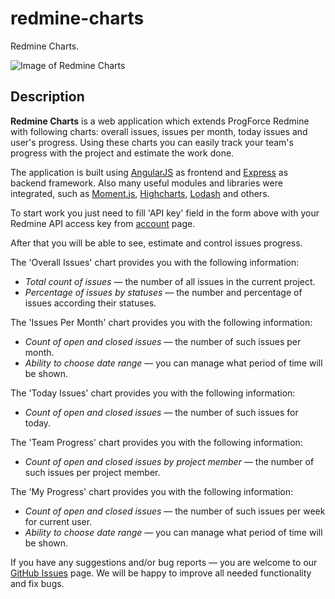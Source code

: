 redmine-charts
==============

Redmine Charts.

![Image of Redmine Charts](http://sacret.ru/sites/default/files/styles/gallery_image_full/public/portfolio/merchantz_redmine_charts.png)

Description
-----------

**Redmine Charts** is a web application which extends ProgForce Redmine with following charts: overall issues, issues per month, today issues and user's progress. Using these charts you can easily track your team's progress with the project and estimate the work done.

The application is built using [AngularJS](https://angularjs.org/) as frontend and [Express](http://expressjs.com/) as backend framework. Also many useful modules and libraries were integrated, such as [Moment.js](http://momentjs.com/), [Highcharts](http://www.highcharts.com/), [Lodash](https://lodash.com/) and others.

To start work you just need to fill 'API key' field in the form above with your Redmine API access key from [account](http://redmine.pfrus.com/my/account) page.

After that you will be able to see, estimate and control issues progress.

The 'Overall Issues' chart provides you with the following information:
-   *Total count of issues* — the number of all issues in the current project.
-   *Percentage of issues by statuses* — the number and percentage of issues according their statuses.

The 'Issues Per Month' chart provides you with the following information:
-   *Count of open and closed issues* — the number of such issues per month.
-   *Ability to choose date range* — you can manage what period of time will be shown.

The 'Today Issues' chart provides you with the following information:
-   *Count of open and closed issues* — the number of such issues for today.

The 'Team Progress' chart provides you with the following information:
-   *Count of open and closed issues by project member* — the number of such issues per project member.

The 'My Progress' chart provides you with the following information:
-   *Count of open and closed issues* — the number of such issues per week for current user.
-   *Ability to choose date range* — you can manage what period of time will be shown.

If you have any suggestions and/or bug reports — you are welcome to our [GitHub Issues](https://github.com/Sacret/redmine-charts/issues) page. We will be happy to improve all needed functionality and fix bugs.
